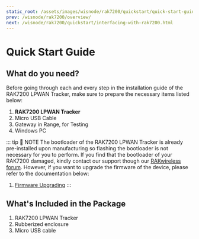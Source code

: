 ```yaml
---
static_root: /assets/images/wisnode/rak7200/quickstart/quick-start-guide
prev: /wisnode/rak7200/overview/
next: /wisnode/rak7200/quickstart/interfacing-with-rak7200.html
---
```


# Quick Start Guide

<rk-img
  :src="`${$frontmatter.static_root}/ldehq53t7ujcp5awqlgj.jpg`"
  width="50%"
  figure-number="1"
  caption="RAK7200 Front View"
/>

## What do you need?

Before going through each and every step in the installation guide of the RAK7200 LPWAN Tracker, make sure to prepare the necessary items listed below:

1. **RAK7200 LPWAN Tracker**
2. Micro USB Cable
3. Gateway in Range, for Testing
4. Windows PC

::: tip 📝 NOTE
The bootloader of the RAK7200 LPWAN Tracker is already pre-installed upon manufacturing so flashing the bootloader is not necessary for you to perform. If you find that the bootloader of your RAK7200 damaged, kindly contact our support though our [RAKwireless forum](https://forum.rakwireless.com/). However, if you want to upgrade the firmware of the device, please refer to the documentation below:

1. [Firmware Upgrading](upgrading-the-firmware.html)
:::

## What's Included in the Package

1. RAK7200 LPWAN Tracker
2. Rubberized enclosure
3. Micro USB cable
